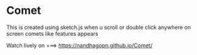 # Comet
This is created using sketch.js
when u scroll or double click anywhere on screen comets like features appears

Watch lively on ===>    https://nandhagopn.github.io/Comet/
